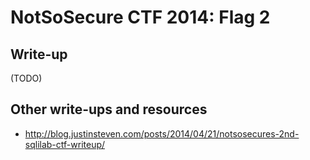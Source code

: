 # NotSoSecure CTF 2014: Flag 2

## Write-up

(TODO)

## Other write-ups and resources

* <http://blog.justinsteven.com/posts/2014/04/21/notsosecures-2nd-sqlilab-ctf-writeup/>

